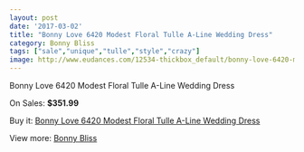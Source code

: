 ```yaml
---
layout: post
date: '2017-03-02'
title: "Bonny Love 6420 Modest Floral Tulle A-Line Wedding Dress"
category: Bonny Bliss
tags: ["sale","unique","tulle","style","crazy"]
image: http://www.eudances.com/12534-thickbox_default/bonny-love-6420-modest-floral-tulle-a-line-wedding-dress.jpg
---
```

Bonny Love 6420 Modest Floral Tulle A-Line Wedding Dress

On Sales: **$351.99**
<a href="https://www.eudances.com/en/bonny-bliss/3868-bonny-love-6420-modest-floral-tulle-a-line-wedding-dress.html"><amp-img layout="responsive" width="600" height="600" src="//www.eudances.com/12534-thickbox_default/bonny-love-6420-modest-floral-tulle-a-line-wedding-dress.jpg" alt="Bonny Love 6420 Modest Floral Tulle A-Line Wedding Dress 0" /></a>
<a href="https://www.eudances.com/en/bonny-bliss/3868-bonny-love-6420-modest-floral-tulle-a-line-wedding-dress.html"><amp-img layout="responsive" width="600" height="600" src="//www.eudances.com/12536-thickbox_default/bonny-love-6420-modest-floral-tulle-a-line-wedding-dress.jpg" alt="Bonny Love 6420 Modest Floral Tulle A-Line Wedding Dress 1" /></a>
<a href="https://www.eudances.com/en/bonny-bliss/3868-bonny-love-6420-modest-floral-tulle-a-line-wedding-dress.html"><amp-img layout="responsive" width="600" height="600" src="//www.eudances.com/12535-thickbox_default/bonny-love-6420-modest-floral-tulle-a-line-wedding-dress.jpg" alt="Bonny Love 6420 Modest Floral Tulle A-Line Wedding Dress 2" /></a>

Buy it: [Bonny Love 6420 Modest Floral Tulle A-Line Wedding Dress](https://www.eudances.com/en/bonny-bliss/3868-bonny-love-6420-modest-floral-tulle-a-line-wedding-dress.html "Bonny Love 6420 Modest Floral Tulle A-Line Wedding Dress")

View more: [Bonny Bliss](https://www.eudances.com/en/40-bonny-bliss "Bonny Bliss")